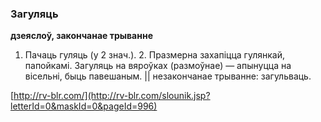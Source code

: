 ### Загуляць
**дзеяслоў, закончанае трыванне**

1. Пачаць гуляць (у 2 знач.). 2. Празмерна захапіцца гулянкай, папойкамі. Загуляць на вяроўках (размоўнае) — апынуцца на вісельні, быць павешаным. || незакончанае трыванне: загульваць.

<a rel="author">[http://rv-blr.com/](http://rv-blr.com/slounik.jsp?letterId=0&maskId=0&pageId=996)</a>
